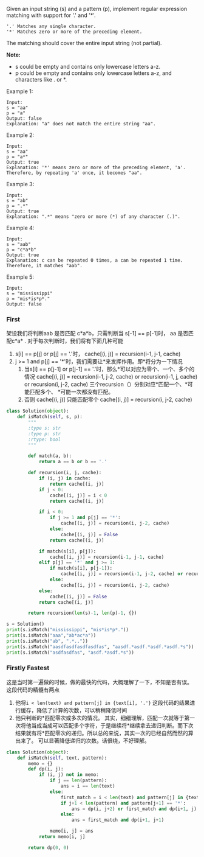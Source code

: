 Given an input string (s) and a pattern (p), implement regular expression matching with support for '.' and '*'.

    '.' Matches any single character.
    '*' Matches zero or more of the preceding element.
The matching should cover the entire input string (not partial).

**Note:**
- s could be empty and contains only lowercase letters a-z.
- p could be empty and contains only lowercase letters a-z, and characters like . or *.

Example 1:

    Input:
    s = "aa"
    p = "a"
    Output: false
    Explanation: "a" does not match the entire string "aa".
Example 2:
    
    Input:
    s = "aa"
    p = "a*"
    Output: true
    Explanation: '*' means zero or more of the preceding element, 'a'. Therefore, by repeating 'a' once, it becomes "aa".
Example 3:
    
    Input:
    s = "ab"
    p = ".*"
    Output: true
    Explanation: ".*" means "zero or more (*) of any character (.)".
Example 4:
    
    Input:
    s = "aab"
    p = "c*a*b"
    Output: true
    Explanation: c can be repeated 0 times, a can be repeated 1 time. Therefore, it matches "aab".
Example 5:
    
    Input:
    s = "mississippi"
    p = "mis*is*p*."
    Output: false
   
### First
架设我们将判断aab 是否匹配 c\*a\*b，只需判断当 s[-1] == p[-1]时，
aa 是否匹配c\*a* .
对于每次判断时，我们将有下面几种可能
1. s[i] == p[j] or p[j] == '.'时， cache[(i, j)] = recursion(i-1, j-1, cache)
2. j >= 1 and p[j] == '\*'时，我们需要让\*来发挥作用。即\*将分为一下情况
    1. 当s[i] == p[j-1] or p[j-1] == '.'时，那么\*可以对应为零个、一个、多个的情况
        cache[(i, j)] = recursion(i-1, j-2, cache) or recursion(i-1, j, cache) or recursion(i, j-2, cache)
        三个recursion（）分别对应\*匹配一个、\*可能匹配多个、 \*可能一次都没有匹配。
    2. 否则 cache[(i, j)] 只能匹配零个
        cache[(i, j)] = recursion(i, j-2, cache)

```python
class Solution(object):
    def isMatch(self, s, p):
        """
        :type s: str
        :type p: str
        :rtype: bool
        """

        def match(a, b):
            return a == b or b == '.'

        def recursion(i, j, cache):
            if (i, j) in cache:
                return cache[(i, j)]
            if j < 0:
                cache[(i, j)] = i < 0
                return cache[(i, j)]

            if i < 0:
                if j >= 1 and p[j] == '*':
                    cache[(i, j)] = recursion(i, j-2, cache)
                else:
                    cache[(i, j)] = False
                return cache[(i, j)]

            if match(s[i], p[j]):
                cache[(i, j)] = recursion(i-1, j-1, cache)
            elif p[j] == '*' and j >= 1:
                if match(s[i], p[j-1]):
                    cache[(i, j)] = recursion(i-1, j-2, cache) or recursion(i-1, j, cache) or recursion(i, j-2, cache)
                else:
                    cache[(i, j)] = recursion(i, j-2, cache)
            else:
                cache[(i, j)] = False
            return cache[(i, j)]

        return recursion(len(s)-1, len(p)-1, {})

s = Solution()
print(s.isMatch("mississippi", "mis*is*p*."))
print(s.isMatch("aaa","ab*ac*a"))
print(s.isMatch("ab", ".*.."))
print(s.isMatch("aasdfasdfasdfasdfas", "aasdf.*asdf.*asdf.*asdf.*s"))
print(s.isMatch("asdfasdfas", "asdf.*asdf.*s"))
```

### Firstly Fastest
这是当时第一遍做的时候，做的最快的代码，大概理解了一下，不知是否有误。
这段代码的精髓有两点
1. 他将`i < len(text) and pattern[j] in {text[i], '.'}`
这段代码的结果进行缓存，降低了计算的次数，可以稍稍降低时间
2. 他只判断的\*匹配零次或多次的情况。
其实，细细理解，匹配一次就等于第一次将他当成当成可以匹配多个字符，于是继续将\*继续拿去递归判断。而下次结果就有将\*匹配零次的递归。所以总的来说，其实一次的已经自然而然的算出来了。
可以显著降低递归的次数。话很绕，不好理解。
```python
class Solution(object):
    def isMatch(self, text, pattern):
        memo = {}
        def dp(i, j):
            if (i, j) not in memo:
                if j == len(pattern):
                    ans = i == len(text)
                else:
                    first_match = i < len(text) and pattern[j] in {text[i], '.'}
                    if j+1 < len(pattern) and pattern[j+1] == '*':
                        ans = dp(i, j+2) or first_match and dp(i+1, j)
                    else:
                        ans = first_match and dp(i+1, j+1)

                memo[i, j] = ans
            return memo[i, j]

        return dp(0, 0)
```


